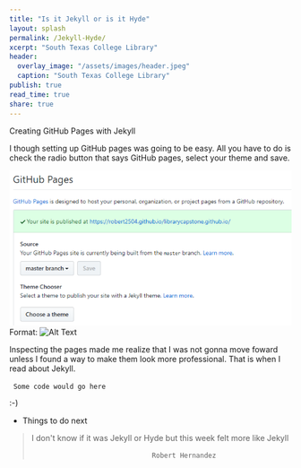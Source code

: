 ```yaml
---
title: "Is it Jekyll or is it Hyde"
layout: splash
permalink: /Jekyll-Hyde/
xcerpt: "South Texas College Library"
header:
  overlay_image: "/assets/images/header.jpeg"
  caption: "South Texas College Library"
publish: true
read_time: true
share: true
---
```


Creating GitHub Pages with Jekyll

I though setting up GitHub pages was going to be easy. All you have to do is check the radio button that says GitHub pages, select your theme and save.

![GitHub Pages](/assets/images/githubpages01.PNG)
Format: ![Alt Text](url)

Inspecting the pages made me realize that I was not gonna move foward unless I found a way to make them look more professional. That is when I read about Jekyll.


` Some code would go here`

:-)

* Things to do next

> I don't know if it was Jekyll or Hyde but this week felt more like Jekyll
>
>                                   Robert Hernandez
